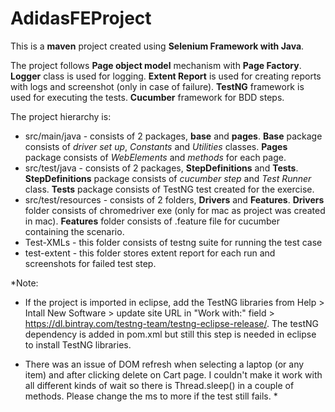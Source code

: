 # AdidasFEProject

This is a **maven** project created using **Selenium Framework with Java**. 

The project follows **Page object model** mechanism with **Page Factory**. **Logger** class is used for logging. **Extent Report** is used for creating reports with logs and screenshot (only in case of failure). **TestNG** framework is used for executing the tests. **Cucumber** framework for BDD steps. 

The project hierarchy is:
* src/main/java - consists of 2 packages, **base** and **pages**. **Base** package consists of *driver set up*, *Constants* and *Utilities* classes. **Pages** package consists of *WebElements* and *methods* for each page. 
* src/test/java - consists of 2 packages, **StepDefinitions** and **Tests**. **StepDefinitions** package consists of *cucumber step* and *Test Runner* class. **Tests** package consists of TestNG test created for the exercise.
* src/test/resources - consists of 2 folders, **Drivers** and **Features**. **Drivers** folder consists of chromedriver exe (only for mac as project was created in mac). **Features** folder consists of .feature file for cucumber containing the scenario.
* Test-XMLs - this folder consists of testng suite for running the test case
* test-extent - this folder stores extent report for each run and screenshots for failed test step.


*Note: 
* If the project is imported in eclipse, add the TestNG libraries from Help > Intall New Software > update site URL in "Work with:" field > https://dl.bintray.com/testng-team/testng-eclipse-release/. The testNG dependency is added in pom.xml but still this step is needed in eclipse to install TestNG libraries. 

* There was an issue of DOM refresh when selecting a laptop (or any item) and after clicking delete on Cart page. I couldn't make it work with all different kinds of wait so there is Thread.sleep() in a couple of methods. Please change the ms to more if the test still fails. *

